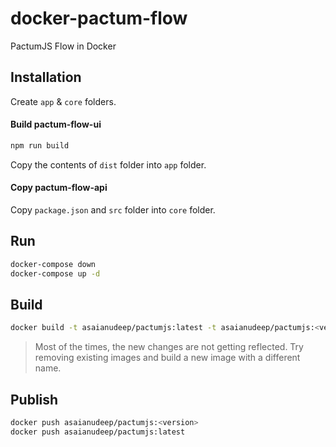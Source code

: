 # docker-pactum-flow

PactumJS Flow in Docker

## Installation

Create `app` & `core` folders.

#### Build pactum-flow-ui

```sh
npm run build
```

Copy the contents of `dist` folder into `app` folder.

#### Copy pactum-flow-api

Copy `package.json` and `src` folder into `core` folder.

## Run

```sh
docker-compose down
docker-compose up -d
```

## Build

```sh
docker build -t asaianudeep/pactumjs:latest -t asaianudeep/pactumjs:<version> .
```

> Most of the times, the new changes are not getting reflected. Try removing existing images and build a new image with a different name.

## Publish

```sh
docker push asaianudeep/pactumjs:<version>
docker push asaianudeep/pactumjs:latest
```